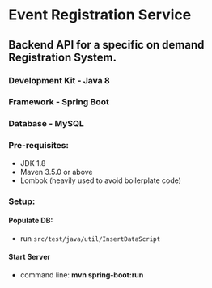 # **Event Registration Service**

## Backend API for a specific on demand Registration System.

### Development Kit - Java 8
### Framework - Spring Boot
### Database - MySQL
 
### Pre-requisites:
 - JDK 1.8
 - Maven 3.5.0 or above
 - Lombok (heavily used to avoid boilerplate code)

### Setup:
  #### Populate DB:
   - run `src/test/java/util/InsertDataScript`

  #### Start Server
   - command line: **mvn spring-boot:run**
